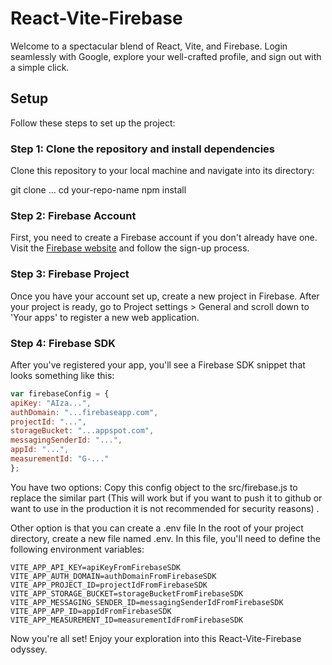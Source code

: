 # React-Vite-Firebase

Welcome to a spectacular blend of React, Vite, and Firebase. Login seamlessly with Google, explore your well-crafted profile, and sign out with a simple click.

## Setup

Follow these steps to set up the project:

### Step 1: Clone the repository and install dependencies

Clone this repository to your local machine and navigate into its directory:

git clone ...
cd your-repo-name
npm install

### Step 2: Firebase Account

First, you need to create a Firebase account if you don't already have one. Visit the [Firebase website](https://firebase.google.com/) and follow the sign-up process.

### Step 3: Firebase Project

Once you have your account set up, create a new project in Firebase. After your project is ready, go to Project settings > General and scroll down to 'Your apps' to register a new web application.

### Step 4: Firebase SDK

After you've registered your app, you'll see a Firebase SDK snippet that looks something like this:

```javascript
var firebaseConfig = {
apiKey: "AIza...",
authDomain: "...firebaseapp.com",
projectId: "...",
storageBucket: "...appspot.com",
messagingSenderId: "...",
appId: "...",
measurementId: "G-..."
};
```

You have two options:
Copy this config object to the src/firebase.js to replace the similar part (This will work but if you want to push it to github or want to use in the production it is not recommended for security reasons) .

Other option is that you can create a .env file In the root of your project directory, create a new file named .env. In this file, you'll need to define the following environment variables:

```javscript
VITE_APP_API_KEY=apiKeyFromFirebaseSDK
VITE_APP_AUTH_DOMAIN=authDomainFromFirebaseSDK
VITE_APP_PROJECT_ID=projectIdFromFirebaseSDK
VITE_APP_STORAGE_BUCKET=storageBucketFromFirebaseSDK
VITE_APP_MESSAGING_SENDER_ID=messagingSenderIdFromFirebaseSDK
VITE_APP_APP_ID=appIdFromFirebaseSDK
VITE_APP_MEASUREMENT_ID=measurementIdFromFirebaseSDK
```

Now you're all set! Enjoy your exploration into this React-Vite-Firebase odyssey.
